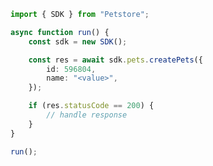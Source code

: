 <!-- Start SDK Example Usage [usage] -->
```typescript
import { SDK } from "Petstore";

async function run() {
    const sdk = new SDK();

    const res = await sdk.pets.createPets({
        id: 596804,
        name: "<value>",
    });

    if (res.statusCode == 200) {
        // handle response
    }
}

run();

```
<!-- End SDK Example Usage [usage] -->